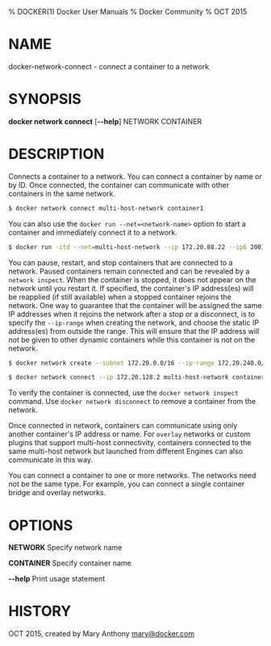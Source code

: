 % DOCKER(1) Docker User Manuals
% Docker Community
% OCT 2015
# NAME
docker-network-connect - connect a container to a network

# SYNOPSIS
**docker network connect**
[**--help**]
NETWORK CONTAINER

# DESCRIPTION

Connects a container to a network. You can connect a container by name
or by ID. Once connected, the container can communicate with other containers in
the same network.

```bash
$ docker network connect multi-host-network container1
```

You can also use the `docker run --net=<network-name>` option to start a container and immediately connect it to a network.

```bash
$ docker run -itd --net=multi-host-network --ip 172.20.88.22 --ip6 2001:db8::8822 busybox
```

You can pause, restart, and stop containers that are connected to a network.
Paused containers remain connected and can be revealed by a `network inspect`.
When the container is stopped, it does not appear on the network until you restart
it. If specified, the container's IP address(es) will be reapplied (if still available)
when a stopped container rejoins the network. One way to guarantee that the container
will be assigned the same IP addresses when it rejoins the network after a stop
or a disconnect, is to specify the `--ip-range` when creating the network, and choose
the static IP address(es) from outside the range. This will ensure that the IP address
will not be given to other dynamic containers while this container is not on the network.

```bash
$ docker network create --subnet 172.20.0.0/16 --ip-range 172.20.240.0/20 multi-host-network
```

```bash
$ docker network connect --ip 172.20.128.2 multi-host-network container2
```

To verify the container is connected, use the `docker network inspect` command. Use `docker network disconnect` to remove a container from the network.

Once connected in network, containers can communicate using only another
container's IP address or name. For `overlay` networks or custom plugins that
support multi-host connectivity, containers connected to the same multi-host
network but launched from different Engines can also communicate in this way.

You can connect a container to one or more networks. The networks need not be the same type. For example, you can connect a single container bridge and overlay networks.


# OPTIONS
**NETWORK**
  Specify network name

**CONTAINER**
  Specify container name

**--help**
  Print usage statement

# HISTORY
OCT 2015, created by Mary Anthony <mary@docker.com>
